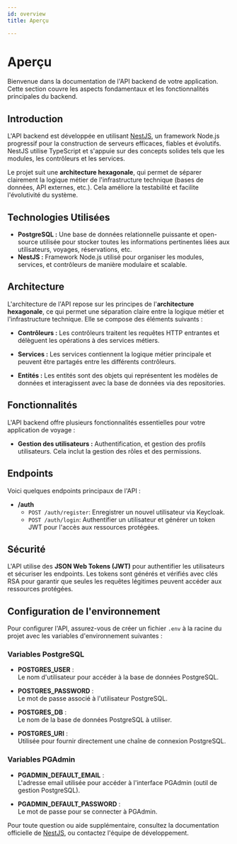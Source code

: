 ```yaml
---
id: overview  
title: Aperçu  

---
```


# Aperçu

Bienvenue dans la documentation de l'API backend de votre application. Cette section couvre les aspects fondamentaux et les fonctionnalités principales du backend.

## Introduction

L'API backend est développée en utilisant [NestJS](https://nestjs.com/), un framework Node.js progressif pour la construction de serveurs efficaces, fiables et évolutifs. NestJS utilise TypeScript et s'appuie sur des concepts solides tels que les modules, les contrôleurs et les services.

Le projet suit une **architecture hexagonale**, qui permet de séparer clairement la logique métier de l'infrastructure technique (bases de données, API externes, etc.). Cela améliore la testabilité et facilite l'évolutivité du système.

## Technologies Utilisées

- **PostgreSQL :** Une base de données relationnelle puissante et open-source utilisée pour stocker toutes les informations pertinentes liées aux utilisateurs, voyages, réservations, etc.
- **NestJS :** Framework Node.js utilisé pour organiser les modules, services, et contrôleurs de manière modulaire et scalable.

## Architecture

L'architecture de l'API repose sur les principes de l'**architecture hexagonale**, ce qui permet une séparation claire entre la logique métier et l'infrastructure technique. Elle se compose des éléments suivants :

  
- **Contrôleurs :** Les contrôleurs traitent les requêtes HTTP entrantes et délèguent les opérations à des services métiers.

- **Services :** Les services contiennent la logique métier principale et peuvent être partagés entre les différents contrôleurs.

- **Entités :** Les entités sont des objets qui représentent les modèles de données et interagissent avec la base de données via des repositories.


## Fonctionnalités

L'API backend offre plusieurs fonctionnalités essentielles pour votre application de voyage :

- **Gestion des utilisateurs :** Authentification, et gestion des profils utilisateurs. Cela inclut la gestion des rôles et des permissions.


## Endpoints

Voici quelques endpoints principaux de l'API :

- **/auth**
  - `POST /auth/register`: Enregistrer un nouvel utilisateur via Keycloak.
  - `POST /auth/login`: Authentifier un utilisateur et générer un token JWT pour l'accès aux ressources protégées.

## Sécurité

L'API utilise des **JSON Web Tokens (JWT)** pour authentifier les utilisateurs et sécuriser les endpoints. Les tokens sont générés et vérifiés avec clés RSA pour garantir que seules les requêtes légitimes peuvent accéder aux ressources protégées.


## Configuration de l'environnement

Pour configurer l'API, assurez-vous de créer un fichier `.env` à la racine du projet avec les variables d'environnement suivantes :

### Variables PostgreSQL 

- **POSTGRES_USER** :  
  Le nom d'utilisateur pour accéder à la base de données PostgreSQL.  

- **POSTGRES_PASSWORD** :  
  Le mot de passe associé à l'utilisateur PostgreSQL.  

- **POSTGRES_DB** :  
  Le nom de la base de données PostgreSQL à utiliser.  

- **POSTGRES_URI** :  
  Utilisée pour fournir directement une chaîne de connexion PostgreSQL.  

### Variables PGAdmin

- **PGADMIN_DEFAULT_EMAIL** :  
  L'adresse email utilisée pour accéder à l'interface PGAdmin (outil de gestion PostgreSQL).  

- **PGADMIN_DEFAULT_PASSWORD** :  
  Le mot de passe pour se connecter à PGAdmin.  

Pour toute question ou aide supplémentaire, consultez la documentation officielle de [NestJS](https://docs.nestjs.com/), ou contactez l'équipe de développement. 
